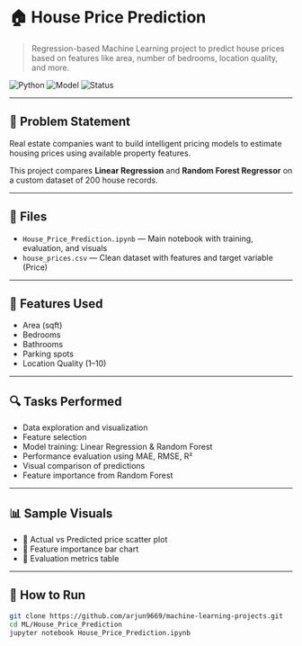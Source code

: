 # 🏠 House Price Prediction

> Regression-based Machine Learning project to predict house prices based on features like area, number of bedrooms, location quality, and more.

![Python](https://img.shields.io/badge/Python-3.8+-blue.svg)
![Model](https://img.shields.io/badge/Model-Linear%20%7C%20RandomForest-green.svg)
![Status](https://img.shields.io/badge/Status-Completed-brightgreen.svg)

---

## 🧠 Problem Statement

Real estate companies want to build intelligent pricing models to estimate housing prices using available property features.

This project compares **Linear Regression** and **Random Forest Regressor** on a custom dataset of 200 house records.

---

## 📂 Files

- `House_Price_Prediction.ipynb` — Main notebook with training, evaluation, and visuals
- `house_prices.csv` — Clean dataset with features and target variable (Price)

---

## 🧪 Features Used

- Area (sqft)
- Bedrooms
- Bathrooms
- Parking spots
- Location Quality (1–10)

---

## 🔍 Tasks Performed

- Data exploration and visualization
- Feature selection
- Model training: Linear Regression & Random Forest
- Performance evaluation using MAE, RMSE, R²
- Visual comparison of predictions
- Feature importance from Random Forest

---

## 📊 Sample Visuals

- 📌 Actual vs Predicted price scatter plot  
- 📌 Feature importance bar chart  
- 📌 Evaluation metrics table

---

## 🚀 How to Run

```bash
git clone https://github.com/arjun9669/machine-learning-projects.git
cd ML/House_Price_Prediction
jupyter notebook House_Price_Prediction.ipynb
